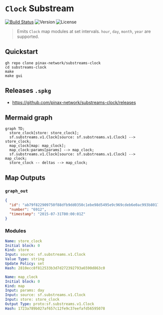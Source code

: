 # `Clock` Substream

[![Build Status](https://github.com/pinax-network/substreams-clock/actions/workflows/test.yml/badge.svg)](https://github.com/pinax-network/substreams-clock/actions/workflows/test.yml)
![Version](https://img.shields.io/github/v/release/pinax-network/substreams-clock)
![License](https://img.shields.io/github/license/pinax-network/substreams-clock)

> Emits `Clock` map modules at set intervals.
> `hour`, `day`, `month`, `year` are supported.

## Quickstart

```
gh repo clone pinax-network/substreams-clock
cd substreams-clock
make
make gui
```

## Releases `.spkg`

- <https://github.com/pinax-network/substreams-clock/releases>

## Mermaid graph

```mermaid
graph TD;
  store_clock[store: store_clock];
  sf.substreams.v1.Clock[source: sf.substreams.v1.Clock] --> store_clock;
  map_clock[map: map_clock];
  map_clock:params[params] --> map_clock;
  sf.substreams.v1.Clock[source: sf.substreams.v1.Clock] --> map_clock;
  store_clock -- deltas --> map_clock;
```

## Map Outputs

### `graph_out`

```json
{
  "id": "ab79f822909750f88dfb9dd0350c1ebe98d5495e9c969cdeb6e0ac993b80175b",
  "number": "6912",
  "timestamp": "2015-07-31T00:00:01Z"
}
```

### Modules

```yaml
Name: store_clock
Initial block: 0
Kind: store
Input: source: sf.substreams.v1.Clock
Value Type: string
Update Policy: set
Hash: 2810ecc8f812533b3d7d272392793a6590d863c0

Name: map_clock
Initial block: 0
Kind: map
Input: params: day
Input: source: sf.substreams.v1.Clock
Input: store: store_clock
Output Type: proto:sf.substreams.v1.Clock
Hash: 1723a789b027af657c12fe9c37eefafd56595078
```
